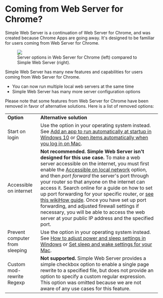 # Coming from Web Server for Chrome?

Simple Web Server is a continuation of Web Server for Chrome, and was created because Chrome Apps are going away. It's designed to be familiar for users coming from Web Server for Chrome.

<figure>
  <img src='/images/web_server_for_chrome_options_vs_simple_web_server_options_figure.jpeg'>
  <figcaption>Server options in Web Server for Chrome (left) compared to Simple Web Server (right).</figcaption>
</figure>

Simple Web Server has many new features and capabilities for users coming from Web Server for Chrome.
- You can now run multiple local web servers at the same time
- Simple Web Server has many more server configuration options

Please note that some features from Web Server for Chrome have been removed in favor of alternative solutions. Here is a list of removed options:

<table>
    <tr>
        <td><b>Option</b></td>
        <td><b>Alternative solution</b></td>
    </tr>
    <tr>
        <td>Start on login</td>
        <td>Use the option in your operating system instead. See <a href="https://support.microsoft.com/en-us/windows/add-an-app-to-run-automatically-at-startup-in-windows-10-150da165-dcd9-7230-517b-cf3c295d89dd" target="_blank">Add an app to run automatically at startup in Windows 10</a> or <a href="https://support.apple.com/guide/mac-help/open-items-automatically-when-you-log-in-mh15189/mac" target="_blank">Open items automatically when you log in on Mac</a>.</td>
    </tr>
    <tr>
        <td>Accessible on internet</td>
        <td><b>Not recommended. Simple Web Server isn't designed for this use case.</b> To make a web server accessible on the internet, you must first enable the <a href="/docs/options.html#accessible-on-local-network">Accessible on local network</a> option, and then <i>port forward</i> the server's port through your router so that anyone on the internet can access it. Search online for a guide on how to set up port forwarding for your specific router, or <a href="https://www.wikihow.com/Set-Up-Port-Forwarding-on-a-Router" target="_blank">see this wikiHow guide</a>. Once you have set up port forwarding, and adjusted firewall settings if necessary, you will be able to access the web server at your public IP address and the specified port.</td>
    </tr>
    <tr>
        <td>Prevent computer from sleeping</td>
        <td>Use the option in your operating system instead. See <a href="https://support.microsoft.com/en-us/windows/how-to-adjust-power-and-sleep-settings-in-windows-26f623b5-4fcc-4194-863d-b824e5ea7679" target="_blank">How to adjust power and sleep settings in Windows</a> or <a href="https://support.apple.com/guide/mac-help/set-sleep-and-wake-settings-mchle41a6ccd/mac" target="_blank">Set sleep and wake settings for your Mac</a>.</td>
    </tr>
    <tr>
        <td>Custom mod-rewrite Regexp</td>
        <td><b>Not supported.</b> Simple Web Server provides a simple checkbox option to enable a single page rewrite to a specified file, but does not provide an option to specify a custom regular expression. This option was omitted because we are not aware of any use cases for this feature.</td>
    </tr>
</table>
